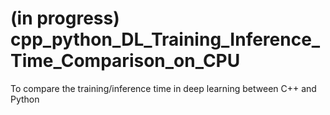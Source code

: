 # (in progress) cpp_python_DL_Training_Inference_Time_Comparison_on_CPU
To compare the training/inference time in deep learning between C++ and Python

